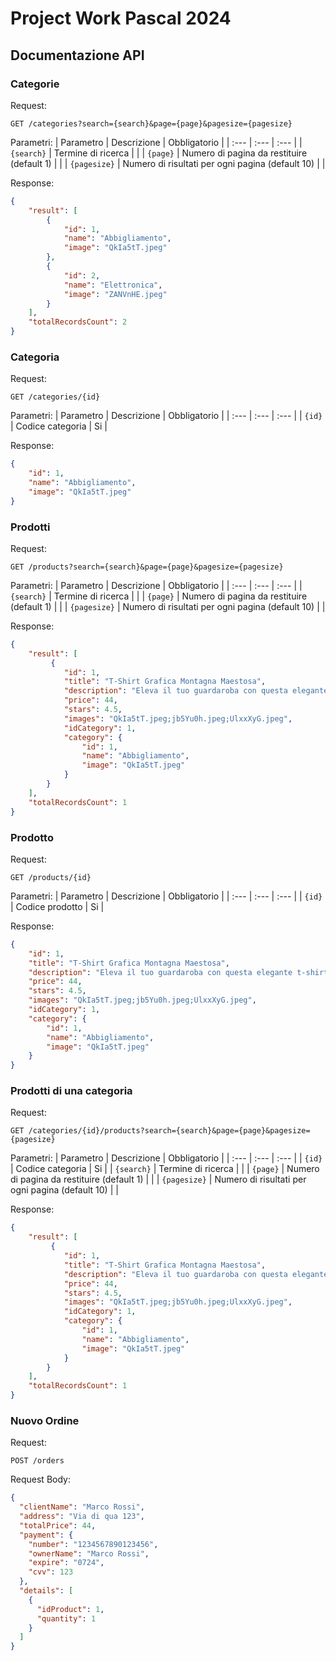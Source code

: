 # Project Work Pascal 2024

## Documentazione API

### Categorie
Request:
```http
GET /categories?search={search}&page={page}&pagesize={pagesize}
```
Parametri:
| Parametro | Descrizione | Obbligatorio |
| :--- | :--- | :--- |
| `{search}` | Termine di ricerca | |
| `{page}` | Numero di pagina da restituire (default 1) | |
| `{pagesize}` | Numero di risultati per ogni pagina (default 10) | |

Response:
```json
{
    "result": [
        {
            "id": 1,
            "name": "Abbigliamento",
            "image": "QkIa5tT.jpeg"
        },
        {
            "id": 2,
            "name": "Elettronica",
            "image": "ZANVnHE.jpeg"
        }
    ],
    "totalRecordsCount": 2
}
```

### Categoria
Request:
```http
GET /categories/{id}
```
Parametri:
| Parametro | Descrizione | Obbligatorio |
| :--- | :--- | :--- |
| `{id}` | Codice categoria | Si |

Response:
```json
{
    "id": 1,
    "name": "Abbigliamento",
    "image": "QkIa5tT.jpeg"
}
```

### Prodotti
Request:
```http
GET /products?search={search}&page={page}&pagesize={pagesize}
```
Parametri:
| Parametro | Descrizione | Obbligatorio |
| :--- | :--- | :--- |
| `{search}` | Termine di ricerca | |
| `{page}` | Numero di pagina da restituire (default 1) | |
| `{pagesize}` | Numero di risultati per ogni pagina (default 10) | |

Response:
```json
{
    "result": [
         {
            "id": 1,
            "title": "T-Shirt Grafica Montagna Maestosa",
            "description": "Eleva il tuo guardaroba con questa elegante t-shirt nera caratterizzata da una sorprendente grafica monocromatica di una catena montuosa. Perfetta per chi ama la natura o desidera aggiungere un tocco di design ispirato alla natura al proprio look, questa maglietta è realizzata in tessuto morbido e traspirante che garantisce comfort per tutto il giorno. Ideale per uscite casual o come regalo unico, questa t-shirt è un'aggiunta versatile a qualsiasi collezione.",
            "price": 44,
            "stars": 4.5,
            "images": "QkIa5tT.jpeg;jb5Yu0h.jpeg;UlxxXyG.jpeg",
            "idCategory": 1,
            "category": {
                "id": 1,
                "name": "Abbigliamento",
                "image": "QkIa5tT.jpeg"
            }
        }
    ],
    "totalRecordsCount": 1
}
```

### Prodotto
Request:
```http
GET /products/{id}
```
Parametri:
| Parametro | Descrizione | Obbligatorio |
| :--- | :--- | :--- |
| `{id}` | Codice prodotto | Si |

Response:
```json
{
    "id": 1,
    "title": "T-Shirt Grafica Montagna Maestosa",
    "description": "Eleva il tuo guardaroba con questa elegante t-shirt nera caratterizzata da una sorprendente grafica monocromatica di una catena montuosa. Perfetta per chi ama la natura o desidera aggiungere un tocco di design ispirato alla natura al proprio look, questa maglietta è realizzata in tessuto morbido e traspirante che garantisce comfort per tutto il giorno. Ideale per uscite casual o come regalo unico, questa t-shirt è un'aggiunta versatile a qualsiasi collezione.",
    "price": 44,
    "stars": 4.5,
    "images": "QkIa5tT.jpeg;jb5Yu0h.jpeg;UlxxXyG.jpeg",
    "idCategory": 1,
    "category": {
        "id": 1,
        "name": "Abbigliamento",
        "image": "QkIa5tT.jpeg"
    }
}
```

### Prodotti di una categoria
Request:
```http
GET /categories/{id}/products?search={search}&page={page}&pagesize={pagesize}
```
Parametri:
| Parametro | Descrizione | Obbligatorio |
| :--- | :--- | :--- |
| `{id}` | Codice categoria | Si |
| `{search}` | Termine di ricerca | |
| `{page}` | Numero di pagina da restituire (default 1) | |
| `{pagesize}` | Numero di risultati per ogni pagina (default 10) | |

Response:
```json
{
    "result": [
         {
            "id": 1,
            "title": "T-Shirt Grafica Montagna Maestosa",
            "description": "Eleva il tuo guardaroba con questa elegante t-shirt nera caratterizzata da una sorprendente grafica monocromatica di una catena montuosa. Perfetta per chi ama la natura o desidera aggiungere un tocco di design ispirato alla natura al proprio look, questa maglietta è realizzata in tessuto morbido e traspirante che garantisce comfort per tutto il giorno. Ideale per uscite casual o come regalo unico, questa t-shirt è un'aggiunta versatile a qualsiasi collezione.",
            "price": 44,
            "stars": 4.5,
            "images": "QkIa5tT.jpeg;jb5Yu0h.jpeg;UlxxXyG.jpeg",
            "idCategory": 1,
            "category": {
                "id": 1,
                "name": "Abbigliamento",
                "image": "QkIa5tT.jpeg"
            }
        }
    ],
    "totalRecordsCount": 1
}
```

### Nuovo Ordine
Request:
```http
POST /orders
```

Request Body:
```json
{
  "clientName": "Marco Rossi",
  "address": "Via di qua 123",
  "totalPrice": 44,
  "payment": {
    "number": "1234567890123456",
    "ownerName": "Marco Rossi",
    "expire": "0724",
    "cvv": 123
  },
  "details": [
    {
      "idProduct": 1,
      "quantity": 1
    }
  ]
}
```